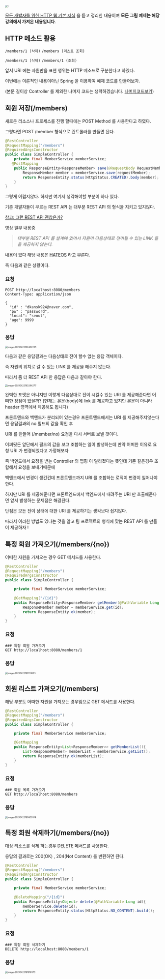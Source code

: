 <img src="https://tva1.sinaimg.cn/large/008eGmZEgy1gpiejhlmqoj30lc0dwmzx.jpg" alt="1" style="zoom: 50%;" />

[모든 개발자를 위한 HTTP 웹 기본 지식](https://www.inflearn.com/course/http-웹-네트워크/dashboard) 을 듣고 정리한 내용이며 **모든 그림 예제는 해당 강의에서 가져온 내용입니다**.





## HTTP 메소드 활용 



`/members/1 (삭제)` `/members (리스트 조회)` 

`/members/1 (삭제)` `/members/1 (조회)`

앞서 URI 에는 자원만을 표현  행위는 HTTP 메소드로 구분한다고 하였다.

이번에는 이론적인 내용이아닌 Spring  을 이용하여 예제 코드를 만들어보자.

(본문 길이상 Controller 를 제외한 나머지 코드는 생략하겠습니다.  [나머지코드보기](https://github.com/KJJ924/BASE-HTTP/tree/main/src/main/java/study/http))



## 회원 저장(/members)

새로운 리소스나 프로세스를 진행 할때에는 POST Method 를 사용한다고 하였다.

그렇다면 POST /member 형식으로 컨트롤러를 만들면 된다.

```java
@RestController
@RequestMapping("/members")
@RequiredArgsConstructor
public class SimpleController {
    private final MemberService memberService;
   @PostMapping
    public ResponseEntity<ResponseMember> save(@RequestBody RequestMember requestMember){
        ResponseMember member = memberService.save(requestMember);
        return ResponseEntity.status(HttpStatus.CREATED).body(member);
    }
}
```

그렇게 어렵지않다. 하지만 여기서 생각해야할 부분이 하나 있다.

기존 개발자들이 부르는 REST API 는 대부분 REST API 의 형식을 지키고 있지않다. 

[참고: 그런 REST API 괜찮은가?](https://tv.naver.com/v/2292653)

영상 일부 내용중 

> *대부분 REST API 를 설계에 있어서 자원이 다음상태로 전이될 수 있는 LINK 들을 제공하지 않는다.*

내용이 있다 해당 내용은 [HATEOS](https://en.wikipedia.org/wiki/HATEOAS) 라고 부른다.

즉 다음과 같은 상황이다.



### **요청**

```http
POST http://localhost:8080/members
Content-Type: application/json
  
{
  "id" : "dkansk924@naver.com",
  "pw" : "password",
  "local": "seoul",
  "age": 9999
}
```

### **응답**

<img src="https://tva1.sinaimg.cn/large/008i3skNgy1gpsnlaeux0j30r20lytaq.jpg" alt="image-20210422182402235" style="zoom:50%;" />

다음과 같은 응답결과는 다음상태로 전이 할수 없는 응답 객체이다.

즉 자원의 위치로 갈 수 있는 LINK 를 제공을 해주지 않는다. 



따라서 좀 더 REST API 한 응답은 다음과 같아야 한다.

<img src="https://tva1.sinaimg.cn/large/008i3skNgy1gpsnlgp596j30qi0kq0um.jpg" alt="image-20210422183244277" style="zoom:50%;" />

완벽한 포맷은 아니지만 이렇게 다음상대로 전이 시킬수 있는 URI 를 제공해준다면 어떠한 장점이 있을까?
(현재는 본문(body)에 link 를 제공하고 있지만 본문이 아니라 header 영역에서 제공해도 됩니다)

프론트엔드와 백엔드가 분리되어 있는경우 프론트엔드에서는 URI 를 제공해주지않는다면 응답결과의 no 필드의 값을 확인 후

URI 를 만들어 (/member/no) 요청을 다시 서버로 보낼 것이다.

어찌됫든 앞단에서 필드의 값을 보고 조합하는 일이 발생하는데 만약 어떠한 이유로 요청 URI 가 변경되었다고 가정해보자

즉 백엔드에서 요청을 받는 Controller 의 맵핑 이 달라졌다는 뜻인데 기존 같은경우 조합해서 요청을 보내기때문에

백엔드에서 변경이 생긴건데 프론트엔드까지 URI 를 조합하는 로직이 변경이 일어나야한다.

하지만 URI 를 제공해준다면 프론트엔드에서 백엔드에서 내려주는 URI 만 호출해준다면 앞서 발생하는 문제점은 해결된다.



단점은 모든 전이 상태에 대한 URI 를 제공하기는 생각보다 쉽지않다.

따라서 이러한 방법도 있다는 것을 알고 팀 프로젝트의 형식에 맞는 REST API 를 만들어 제공하자 !

 

## 특정 회원 가져오기(/members/{no})

어떠한 자원을 가져오는 경우 GET 메서드를 사용한다.

```java
@RestController
@RequestMapping("/members")
@RequiredArgsConstructor
public class SimpleController {

    private final MemberService memberService;
    
    @GetMapping("/{id}")
    public ResponseEntity<ResponseMember> getMember(@PathVariable Long id){
        ResponseMember member = memberService.get(id);
        return ResponseEntity.ok(member);
    }
}
```



### **요청**

```http
### 특정 회원 가져오기
GET http://localhost:8080/members/1
```



### **응답**

<img src="https://tva1.sinaimg.cn/large/008i3skNgy1gpsof2jyatj30qm0lsdht.jpg" alt="image-20210422190131623" style="zoom:50%;" />



## 회원 리스트 가져오기(/members)

해당 부분도 어떠한 자원을 가져오는 경우임으로 GET 메서드를 사용한다.

```java
@RestController
@RequestMapping("/members")
@RequiredArgsConstructor
public class SimpleController {

    private final MemberService memberService;

    @GetMapping
    public ResponseEntity<List<ResponseMember>> getMemberList(){
        List<ResponseMember> memberList = memberService.getList();
        return ResponseEntity.ok(memberList);
    }
}
```



### 요청

```http
### 회원 목록 가져오기
GET http://localhost:8080/members
```

### **응답**

<img src="https://tva1.sinaimg.cn/large/008i3skNgy1gpsolw2l8ij30rm0xegt4.jpg" alt="image-20210422190800519" style="zoom:50%;" />



## 특정 회원 삭제하기(/members/{no})

대상 리소스를 삭제 하는경우 DELETE 메서드를 사용한다.

응답의 결과로는  200(OK) , 204(Not Content) 를 반환하면 된다.

```java
@RestController
@RequestMapping("/members")
@RequiredArgsConstructor
public class SimpleController {

    private final MemberService memberService;
  
    @DeleteMapping("/{id}")
    public ResponseEntity<Object> delete(@PathVariable Long id){
        memberService.delete(id);
        return ResponseEntity.status(HttpStatus.NO_CONTENT).build();
    }
}
```



### 요청

```http
### 특정 회원 삭제하기
DELETE http://localhost:8080/members/1
```

### 응답

<img src="https://tva1.sinaimg.cn/large/008i3skNgy1gpsowgzv74j30po0cet9s.jpg" alt="image-20210422191816570" style="zoom:50%;" />

